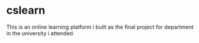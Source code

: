 # cslearn
This is an online learning platform i built as the final project for department in the university i attended
